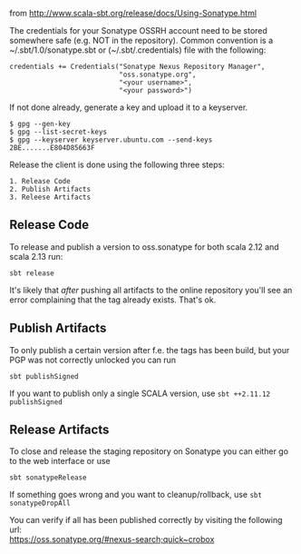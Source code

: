 from http://www.scala-sbt.org/release/docs/Using-Sonatype.html

The credentials for your Sonatype OSSRH account need to be stored somewhere safe (e.g. NOT in the repository).
Common convention is a ~/.sbt/1.0/sonatype.sbt or (~/.sbt/.credentials) file with the following:

```
credentials += Credentials("Sonatype Nexus Repository Manager",
                           "oss.sonatype.org",
                           "<your username>",
                           "<your password>")
```

If not done already, generate a key and upload it to a keyserver.

```
$ gpg --gen-key
$ gpg --list-secret-keys
$ gpg --keyserver keyserver.ubuntu.com --send-keys 2BE.......E804D85663F
```

Release the client is done using the following three steps:

```
1. Release Code
2. Publish Artifacts
3. Releese Artifacts 
```

## Release Code

To release and publish a version to oss.sonatype for both scala 2.12 and scala 2.13 run:

```
sbt release 
```
It's likely that *after* pushing all artifacts to the online repository you'll see an error complaining that the
tag already exists. That's ok.

## Publish Artifacts

To only publish a certain version after f.e. the tags has been build, but your PGP was not correctly unlocked you can
run

```
sbt publishSigned
```

If you want to publish only a single SCALA version, use `sbt ++2.11.12 publishSigned`

## Release Artifacts

To close and release the staging repository on Sonatype you can either go to the web interface or use

```
sbt sonatypeRelease
```

If something goes wrong and you want to cleanup/rollback, use `sbt sonatypeDropAll`

You can verify if all has been published correctly by visiting the following url:<br>
https://oss.sonatype.org/#nexus-search;quick~crobox